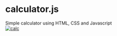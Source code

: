 # calculator.js
Simple calculator using HTML, CSS and Javascript
<br/>
<a href="https://ibb.co/qYtSLPy"><img src="https://i.ibb.co/1GDgYwv/calc.png" alt="calc" border="0"></a>
